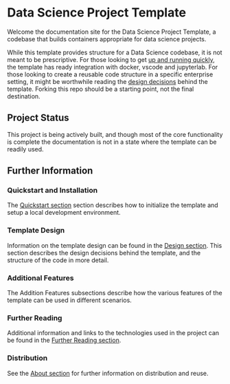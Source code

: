 # Data Science Project Template

Welcome the documentation site for the Data Science Project Template, a codebase
that builds containers appropriate for data science projects.

While this template provides structure for a Data Science codebase, it is not meant to be prescriptive. For those looking to get [up and running quickly](quickstart/quickstart.md), the template has ready integration with docker, vscode and jupyterlab. For those looking to create a reusable code structure in a specific enterprise setting, it might be worthwhile reading the [design decisions](design/design.md) behind the template. Forking this repo should be a starting point, not the final destination.

## Project Status

This project is being actively built, and though most of the core functionality is complete the
documentation is not in a state where the template can be readily used.

## Further Information

### Quickstart and Installation

The [Quickstart section](quickstart/quickstart.md) section describes how to initialize the template and setup a local development environment.

### Template Design

Information on the template design can be found in the [Design section](design/design.md). This section describes the design decisions
behind the template, and the structure of the code in more detail.

### Additional Features

The Addition Features subsections describe how the various features of the template can be used in different scenarios.

### Further Reading

Additional information and links to the technologies used in the project can be found in the [Further Reading section](further_reading/further_reading.md).

### Distribution

See the [About section](about/about.md) for further information on distribution and reuse.
